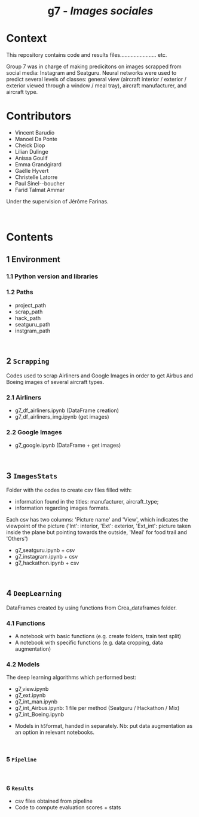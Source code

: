 # <h1 align='center'>g7 - *Images sociales*</h1>
<p align="justify">

# Context
This repository contains code and results files........................ etc.

Group 7 was in charge of making predicitons on images scrapped from social media: Instagram and Seatguru. Neural networks were used to predict several levels of classes: general view (aircraft interior / exterior / exterior viewed through a window / meal tray), aircraft manufacturer, and aircraft type.

# Contributors
* Vincent Barudio
* Manoel Da Ponte
* Cheick Diop
* Lilian Dulinge
* Anissa Goulif
* Emma Grandgirard
* Gaëlle Hyvert
* Christelle Latorre
* Paul Sinel--boucher
* Farid Talmat Ammar


Under the supervision of Jérôme Farinas. 

&nbsp;
# Contents
## 1 Environment
### 1.1 Python version and libraries

### 1.2 Paths
* project_path
* scrap_path
* hack_path
* seatguru_path
* instgram_path

&nbsp;
## 2 `Scrapping`
Codes used to scrap Airliners and Google Images in order to get Airbus and Boeing images of several aircraft types.

### 2.1 Airliners
* g7_df_airliners.ipynb (DataFrame creation)
* g7_df_airliners_img.ipynb (get images)

### 2.2 Google Images
* g7_google.ipynb (DataFrame + get images)
 
&nbsp;
## 3 `ImagesStats`
Folder with the codes to create csv files filled with:
* information found in the titles:  manufacturer, aircraft_type;
* information regarding images formats.

Each csv has two columns: 'Picture name' and 'View', which indicates the viewpoint of the picture ('Int': interior, 'Ext': exterior, 'Ext_int': picture taken inside the plane but pointing towards the outside, 'Meal' for food trail and 'Others')

* g7_seatguru.ipynb + csv
* g7_instagram.ipynb + csv 
* g7_hackathon.ipynb + csv


&nbsp;
## 4 `DeepLearning`
DataFrames created by using functions from Crea_dataframes folder.

### 4.1 Functions
* A notebook with basic functions (e.g. create folders, train test split)
* A notebook with specific functions (e.g. data cropping, data augmentation)

### 4.2 Models
The deep learning algorithms which performed best:
* g7_view.ipynb
* g7_ext.ipynb
* g7_int_man.ipynb
* g7_int_Airbus.ipynb: 1 file per method (Seatguru / Hackathon / Mix)
* g7_int_Boeing.ipynb
 
+ Models in `h5`format, handed in separately.
Nb: put data augmentation as an option in relevant notebooks.

&nbsp;
### 5 `Pipeline`

&nbsp;
### 6 `Results`
- csv files obtained from pipeline
- Code to compute evaluation scores + stats
